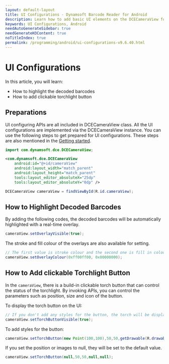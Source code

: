 ```yaml
---
layout: default-layout
title: UI Configurations - Dynamsoft Barcode Reader for Android
description: Learn how to add basic UI elements on the DCECameraView for Android edition.
keywords: UI Configurations, Android
needAutoGenerateSidebar: true
needGenerateH3Content: true
noTitleIndex: true
permalink: /programming/android/ui-configurations-v9.6.40.html
---
```


# UI Configurations

In this article, you will learn:

- How to highlight the decoded barcodes
- How to add clickable torchlight button

## Preparations

UI configuring APIs are all included in DCECameraView class. All the UI configurations are implemented via the DCECameraView instance. You can use the following steps to get prepared for UI configurations. These steps are also mentioned in the [Getting started](user-guide.html).

```java
import com.dynamsoft.dce.DCECameraView;
```

```xml
<com.dynamsoft.dce.DCECameraView
    android:id="@+id/cameraView"
    android:layout_width="match_parent"
    android:layout_height="match_parent"
    tools:layout_editor_absoluteX="25dp"
    tools:layout_editor_absoluteY="0dp" />
```

```java
DCECameraView cameraView = findViewById(R.id.cameraView);
```

## How to Highlight Decoded Barcodes

By adding the following codes, the decoded barcodes will be automatically highlighted with a real-time overlay.

```java
cameraView.setOverlayVisible(true);
```

The stroke and fill colour of the overlays are also available for setting.

```java
// The first value is stroke colour and the second one is fill in colour.
cameraView.setOverlayColour(0xff00ff00, 0x00000000);
```

## How to Add clickable Torchlight Button

In the `cameraView`, there is a build-in clickable torch button that can control the status of the torchlight. By invoking APIs, you can control the parameters such as position, size and icon of the button.

To display the torch button on the UI:

```java
// If you don't add any styles for the button, the torch will be displayed on the top left corner of the screen.
cameraView.setTorchButtonVisible(true);
```

To add styles for the button:

```java
cameraView.setTorchButton(new Point(100,100),50,50,getDrawable(R.drawable.torch_on),getDrawable(R.drawable.torch_off));
```

If you set the position or images to null, they will be set to the default value.

```java
cameraView.setTorchButton(null,50,50,null,null);
```
